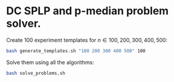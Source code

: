 # DC SPLP and p-median problem solver.

Create 100 experiment templates for $n \in {100,200,300,400,500}$:
```bash
bash generate_templates.sh "100 200 300 400 500" 100
```

Solve them using all the algorithms:
```bash
bash solve_problems.sh
```
